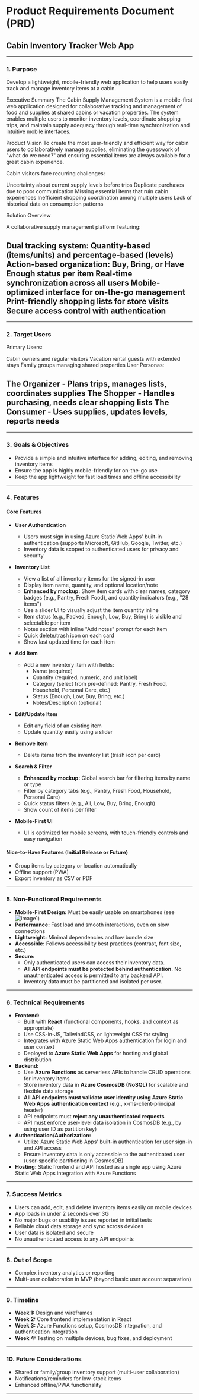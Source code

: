 # Product Requirements Document (PRD)
## Cabin Inventory Tracker Web App

---

### 1. Purpose
Develop a lightweight, mobile-friendly web application to help users easily track and manage inventory items at a cabin.

Executive Summary
The Cabin Supply Management System is a mobile-first web application designed for collaborative tracking and management of food and supplies at shared cabins or vacation properties. The system enables multiple users to monitor inventory levels, coordinate shopping trips, and maintain supply adequacy through real-time synchronization and intuitive mobile interfaces.

Product Vision
To create the most user-friendly and efficient way for cabin users to collaboratively manage supplies, eliminating the guesswork of "what do we need?" and ensuring essential items are always available for a great cabin experience.


Cabin visitors face recurring challenges:

Uncertainty about current supply levels before trips
Duplicate purchases due to poor communication
Missing essential items that ruin cabin experiences
Inefficient shopping coordination among multiple users
Lack of historical data on consumption patterns

Solution Overview

A collaborative supply management platform featuring:

Dual tracking system: Quantity-based (items/units) and percentage-based (levels)
Action-based organization: Buy, Bring, or Have Enough status per item
Real-time synchronization across all users
Mobile-optimized interface for on-the-go management
Print-friendly shopping lists for store visits
Secure access control with authentication
---


---

### 2. Target Users
Primary Users:

Cabin owners and regular visitors
Vacation rental guests with extended stays
Family groups managing shared properties
User Personas:

The Organizer - Plans trips, manages lists, coordinates supplies
The Shopper - Handles purchasing, needs clear shopping lists
The Consumer - Uses supplies, updates levels, reports needs
---


---

### 3. Goals & Objectives
- Provide a simple and intuitive interface for adding, editing, and removing inventory items
- Ensure the app is highly mobile-friendly for on-the-go use
- Keep the app lightweight for fast load times and offline accessibility

---

### 4. Features

#### Core Features
- **User Authentication**
  - Users must sign in using Azure Static Web Apps' built-in authentication (supports Microsoft, GitHub, Google, Twitter, etc.)
  - Inventory data is scoped to authenticated users for privacy and security

- **Inventory List**
  - View a list of all inventory items for the signed-in user
  - Display item name, quantity, and optional location/note
  - **Enhanced by mockup:** Show item cards with clear names, category badges (e.g., Pantry, Fresh Food), and quantity indicators (e.g., "28 items")
  - Use a slider UI to visually adjust the item quantity inline
  - Item status (e.g., Packed, Enough, Low, Buy, Bring) is visible and selectable per item
  - Notes section with inline "Add notes" prompt for each item
  - Quick delete/trash icon on each card
  - Show last updated time for each item

- **Add Item**
  - Add a new inventory item with fields:
    - Name (required)
    - Quantity (required, numeric, and unit label)
    - Category (select from pre-defined: Pantry, Fresh Food, Household, Personal Care, etc.)
    - Status (Enough, Low, Buy, Bring, etc.)
    - Notes/Description (optional)

- **Edit/Update Item**
  - Edit any field of an existing item
  - Update quantity easily using a slider

- **Remove Item**
  - Delete items from the inventory list (trash icon per card)

- **Search & Filter**
  - **Enhanced by mockup:** Global search bar for filtering items by name or type
  - Filter by category tabs (e.g., Pantry, Fresh Food, Household, Personal Care)
  - Quick status filters (e.g., All, Low, Buy, Bring, Enough)
  - Show count of items per filter

- **Mobile-First UI**
  - UI is optimized for mobile screens, with touch-friendly controls and easy navigation

#### Nice-to-Have Features (Initial Release or Future)
- Group items by category or location automatically
- Offline support (PWA)
- Export inventory as CSV or PDF

---

### 5. Non-Functional Requirements
- **Mobile-First Design:** Must be easily usable on smartphones (see ![image1](image1))
- **Performance:** Fast load and smooth interactions, even on slow connections
- **Lightweight:** Minimal dependencies and low bundle size
- **Accessible:** Follows accessibility best practices (contrast, font size, etc.)
- **Secure:** 
  - Only authenticated users can access their inventory data.
  - **All API endpoints must be protected behind authentication.** No unauthenticated access is permitted to any backend API.
  - Inventory data must be partitioned and isolated per user.

---

### 6. Technical Requirements
- **Frontend:**
  - Built with **React** (functional components, hooks, and context as appropriate)
  - Use CSS-in-JS, TailwindCSS, or lightweight CSS for styling
  - Integrates with Azure Static Web Apps authentication for login and user context
  - Deployed to **Azure Static Web Apps** for hosting and global distribution
- **Backend:**
  - Use **Azure Functions** as serverless APIs to handle CRUD operations for inventory items
  - Store inventory data in **Azure CosmosDB (NoSQL)** for scalable and flexible data storage
  - **All API endpoints must validate user identity using Azure Static Web Apps authentication context** (e.g., x-ms-client-principal header)
  - API endpoints must **reject any unauthenticated requests**
  - API must enforce user-level data isolation in CosmosDB (e.g., by using user ID as partition key)
- **Authentication/Authorization:**  
  - Utilize Azure Static Web Apps' built-in authentication for user sign-in and API access
  - Ensure inventory data is only accessible to the authenticated user (user-specific partitioning in CosmosDB)
- **Hosting:** Static frontend and API hosted as a single app using Azure Static Web Apps integration with Azure Functions

---

### 7. Success Metrics
- Users can add, edit, and delete inventory items easily on mobile devices
- App loads in under 2 seconds over 3G
- No major bugs or usability issues reported in initial tests
- Reliable cloud data storage and sync across devices
- User data is isolated and secure
- No unauthenticated access to any API endpoints

---

### 8. Out of Scope
- Complex inventory analytics or reporting
- Multi-user collaboration in MVP (beyond basic user account separation)

---

### 9. Timeline
- **Week 1:** Design and wireframes
- **Week 2:** Core frontend implementation in React
- **Week 3:** Azure Functions setup, CosmosDB integration, and authentication integration
- **Week 4:** Testing on multiple devices, bug fixes, and deployment

---

### 10. Future Considerations
- Shared or family/group inventory support (multi-user collaboration)
- Notifications/reminders for low-stock items
- Enhanced offline/PWA functionality

---
